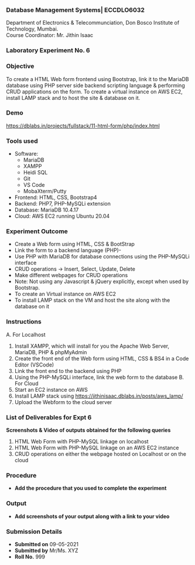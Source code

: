  ### Database Management Systems| ECCDLO6032
Department of Electronics & Telecommunciation, 
Don Bosco Institute of Technology, Mumbai.  
Course Coordinator: Mr. Jithin Isaac

### Laboratory Experiment No. 6
 
### Objective  
To create a HTML Web form frontend using Bootstrap, link it to the MariaDB database using PHP server side backend scripting language & performing CRUD applications on the form. To create a virtual instance on AWS EC2, install LAMP stack and to host the site & database on it.

### Demo
https://dblabs.in/projects/fullstack/11-html-form/php/index.html

### Tools used  
- Software: 
  - MariaDB
  - XAMPP
  - Heidi SQL
  - Git
  - VS Code
  - MobaXterm/Putty 
- Frontend: HTML, CSS, Bootstrap4
- Backend: PHP7, PHP-MySQLi extension
- Database: MariaDB 10.4.17
- Cloud: AWS EC2 running Ubuntu 20.04
 
### Experiment Outcome
- Create a Web form using HTML, CSS & BootStrap
- Link the form to a backend language (PHP)- 
- Use PHP with MariaDB for database connections using the PHP-MySQLi interface
- CRUD operations -> Insert, Select, Update, Delete  
- Make different webpages for CRUD operations  
- Note: Not using any Javascript & jQuery explicitly, except when used by Bootstrap.
- To create an Virtual instance on AWS EC2
- To install LAMP stack on the VM and host the site along with the database on it

### Instructions

A.  For Localhost
  1.  Install XAMPP, which will install for you the Apache Web Server, MariaDB, PHP & phpMyAdmin
  2.  Create the front end of the Web form using HTML, CSS & BS4 in a Code Editor (VSCode)
  3.  Link the front end to the backend using PHP
  4.  Using the PHP-MySQLi interface, link the web form to the database
B.  For Cloud
  1.  Start an EC2 instance on AWS
  2.  Install LAMP stack using https://jithinisaac.dblabs.in/posts/aws_lamp/
  3.  Upload the Webform to the cloud server

### List of Deliverables for Expt 6

**Screenshots & Video of outputs obtained for the following queries**
  1.  HTML Web Form with PHP-MySQL linkage on localhost 
  2.  HTML Web Form with PHP-MySQL linkage on an AWS EC2 instance
  3.  CRUD operations on either the webpage hosted on Localhost or on the cloud
  
### Procedure 
- **Add the procedure that you used to complete the experiment**

### Output
- **Add screenshots of your output along with a link to your video**  

### Submission Details
- **Submitted on** 09-05-2021
- **Submitted by** Mr/Ms. XYZ
- **Roll No.** 999
